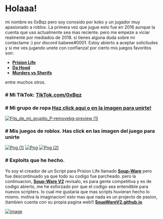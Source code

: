 # Holaaa!
mi nombre es 0xBqz pero soy conosido por koko y un jugador muy apasionado a roblox. La primera vez que jugue esto fue en 2016 aunque la cuenta que uso actualmente sea mas reciente. pero me empeze a viciar realmente por mediados de 2018. si tienes alguna duda sobre mi contactame :) por discord babeee#0001. Estoy abierto a aceptar solicitudes y si me ves jugando unete con confianza! por cierto mis juegos favoritos son:
* [**Prision Life**](https://www.roblox.com/games/155615604/Prison-Life)
* [**Da Hood**](https://www.roblox.com/games/2788229376/Da-Hood)
* [**Murders vs Sherifs**](https://www.roblox.com/games/5154858502/Murderers-vs-Sheriffs)

entre muchos otros.
### # Mi TikTok: [**TikTok.com/0xBqz**](https://www.tiktok.com/@vsmpiresx)

### # Mi grupo de ropa [**Haz click aqui o en la imagen para unirte!**](https://www.roblox.com/groups/16050055/0xBzq-gang)
[![Fits_de_mi_grupito_P-removebg-preview (1)](https://user-images.githubusercontent.com/97072588/235334687-70c41b7a-6a36-4149-bf13-4931cbb7ae79.png)](https://www.roblox.com/groups/16050055/0xBzq-gang)
### # Mis juegos de roblox. Has click en las imagen del juego para unirte
[![Png (1)](https://user-images.githubusercontent.com/97072588/235338971-a741fcdd-5264-42db-9a94-39d932b83e41.png)](https://www.roblox.com/games/11354487511/Aethers-pink-garden)
[![Png](https://user-images.githubusercontent.com/97072588/235338973-48d61cd6-e175-41be-9808-47e757c008cd.png)](https://www.roblox.com/games/11421964362/VC-Aestetic-Chill-Park)
[![Png (2)](https://user-images.githubusercontent.com/97072588/235339019-a38643fc-427f-407d-a1ed-e79d391b97c4.png)](https://www.roblox.com/games/11446548386/40-OFF)
### # Exploits que he hecho.
Yo soy el creador de un Script para Prision Life llamado [**Soup-Ware**](https://github.com/0xBqz/SoupWare) pero fue descontinuado ya que todo su codigo fue parcheado. pero la continuacion, [**Soup-Ware V2**](https://github.com/0xBqz/SoupWareV2) revisalo, es para gente competitiva y es de codigo abierto, me he esforzado por que el codigo sea entendible para nuevos scripters. lo cual me gustaria que mas scripts huvieran hecho lo mismo. motiva la imaginacion! esto mas que nada es un projecto de pasion, (tambien cuenta con su propia pagina web!) [**SoupWareV2.github.io**](https://0xbqz.github.io/SoupWareV2)

[![image](https://user-images.githubusercontent.com/97072588/211168490-f1899303-86b4-4d63-a8a2-8c9b85b91eb4.png)](https://github.com/0xBqz/SoupWareV2)
